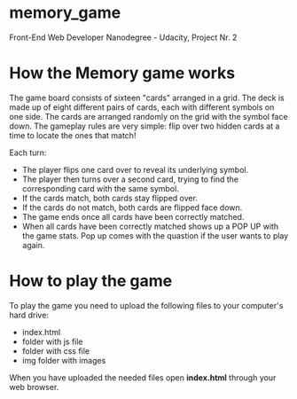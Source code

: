 # memory_game
Front-End Web Developer Nanodegree - Udacity, Project Nr. 2
# How the Memory game works
The game board consists of sixteen "cards" arranged in a grid. The deck is made up of eight different pairs of cards, each with different symbols on one side. The cards are arranged randomly on the grid with the symbol face down. The gameplay rules are very simple: flip over two hidden cards at a time to locate the ones that match!

Each turn:

- The player flips one card over to reveal its underlying symbol.
- The player then turns over a second card, trying to find the corresponding card with the same symbol.
- If the cards match, both cards stay flipped over.
- If the cards do not match, both cards are flipped face down.
- The game ends once all cards have been correctly matched.
- When all cards have been correctly matched shows up a POP UP with the game stats. Pop up comes with the quastion if the user wants to play again. 
# How to play the game
To play the game you need to upload the following files to your computer's hard drive:

- index.html
- folder with js file
- folder with css file
- img folder with images

When you have uploaded the needed files open **index.html** through your web browser.
